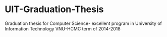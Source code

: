 # UIT-Graduation-Thesis
Graduation thesis for Computer Science- excellent program in University of Information Technology VNU-HCMC term of 2014-2018
